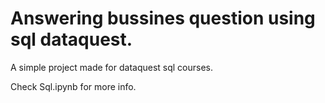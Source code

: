 # Answering bussines question using sql dataquest.
A simple project made for dataquest sql courses.

Check Sql.ipynb for more info.
